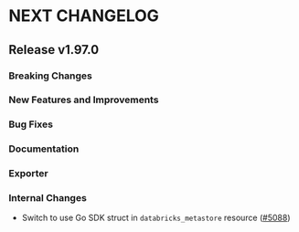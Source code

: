# NEXT CHANGELOG

## Release v1.97.0

### Breaking Changes

### New Features and Improvements

### Bug Fixes

### Documentation

### Exporter

### Internal Changes

* Switch to use Go SDK struct in `databricks_metastore` resource ([#5088](https://github.com/databricks/terraform-provider-databricks/pull/5088))
